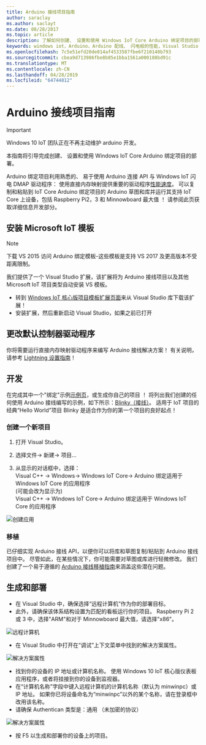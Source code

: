 ```yaml
---
title: Arduino 接线项目指南
author: saraclay
ms.author: saclayt
ms.date: 08/28/2017
ms.topic: article
description: 了解如何创建、 设置和使用 Windows IoT Core Arduino 绑定项目的部署。
keywords: windows iot，Arduino，Arduino 配线、 闪电般的性能，Visual Studio
ms.openlocfilehash: 7c5e51efd20de014af4533587fbe6f210140b793
ms.sourcegitcommit: cbea9d713986fbe8b85e1bba1561a000188bd91c
ms.translationtype: MT
ms.contentlocale: zh-CN
ms.lasthandoff: 04/28/2019
ms.locfileid: "64744812"
---
```

# <a name="arduino-wiring-project-guide"></a>Arduino 接线项目指南

> [!IMPORTANT]
> Windows 10 IoT 团队正在不再主动维护 arduino 开发。

本指南将引导完成创建、 设置和使用 Windows IoT Core Arduino 绑定项目的部署。

Arduino 绑定项目利用熟悉的、 易于使用 Arduino 连接 API 与 Windows IoT 闪电 DMAP 驱动程序： 使用直接内存映射提供重要的驱动程序[性能速度](../develop-your-app/LightningPerformance.md)。 可以复制和粘贴到 IoT Core Arduino 绑定项目的 Arduino 草图和库并运行其支持 IoT Core 上设备，包括 Raspberry Pi2，3 和 Minnowboard 最大值 ！ 请参阅此页获取详细信息开发部分。

## <a name="install-the-microsoft-iot-templates"></a>安装 Microsoft IoT 模板

> [!NOTE]
> 下载 VS 2015 访问 Arduino 绑定模板-这些模板是支持 VS 2017 及更高版本不受距离限制。

我们提供了一个 Visual Studio 扩展，该扩展将为 Arduino 接线项目以及其他 Microsoft IoT 项目类型自动安装 VS 模板。 

- 转到 [Windows IoT 核心版项目模板扩展页面](https://go.microsoft.com/fwlink/?linkid=847472)来从 Visual Studio 库下载该扩展！
- 安装扩展，然后重新启动 Visual Studio，如果之前已打开

## <a name="change-the-default-controller-driver"></a>更改默认控制器驱动程序

你将需要运行直接内存映射驱动程序来编写 Arduino 接线解决方案！ 有关说明，请参考 [Lightning 设置指南](../develop-your-app/LightningSetup.md)！

## <a name="develop"></a>开发
在完成其中一个"绑定"示例[示例页](https://developer.microsoft.com/en-us/windows/iot/samples)，或生成你自己的项目 ！ 将列出我们创建的任何使用 Arduino 接线编写的示例，如下所示：[Blinky（接线）](https://developer.microsoft.com/en-us/windows/iot/samples/helloblinkybackgroundwiring)。 适用于 IoT 项目的经典“Hello World”项目 Blinky 是适合作为你的第一个项目的良好起点！

### <a name="create-a-new-project"></a>创建一个新项目
1. 打开 Visual Studio。

2. 选择文件-> 新建-> 项目...

3. 从显示的对话框中，选择：  
Visual C++ -> Windows-> Windows IoT Core-> Arduino 绑定适用于 Windows IoT Core 的应用程序  
(可能会改为显示为)  
Visual C++ -> Windows IoT Core-> Arduino 绑定适用于 Windows IoT Core 的应用程序 


![创建应用](../media/ArduinoWiring/appcreate.png)

### <a name="porting"></a>移植

已仔细实现 Arduino 接线 API，以便你可以将库和草图复制/粘贴到 Arduino 接线项目中。 尽管如此，在某些情况下，你可能需要对草图或库进行轻微修改。 我们创建了一个易于遵循的 [Arduino 接线移植指南](ArduinoWiringPortingGuide.md)来涵盖这些潜在问题。

## <a name="build-and-deploy"></a>生成和部署

- 在 Visual Studio 中，确保选择“远程计算机”作为你的部署目标。
- 此外，请确保该体系结构设置为匹配的看板运行你的项目。 Raspberry Pi 2 或 3 中，选择"ARM"和对于 Minnowboard 最大值，请选择"x86"。

![远程计算机](../media/ArduinoWiring/wiringapp_remotemachine.png)

- 在 Visual Studio 中打开在“调试”上下文菜单中找到的解决方案属性。

![解决方案属性](../media/ArduinoWiring/wiringapp_properties.png)

- 找到你的设备的 IP 地址或计算机名称。 使用 Windows 10 IoT 核心版仪表板应用程序，或者将挂接到你的设备到监视器。
- 在“计算机名称”字段中键入远程计算机的计算机名称（默认为 minwinpc）或 IP 地址。 如果你已将设备命名为“minwinpc”以外的某个名称，请在登录框中改用该名称。
- 请确保 Authentican 类型是：通用 （未加密的协议）

![解决方案属性](../media/ArduinoWiring/wiringapp_properties2.png)

- 按 F5 以生成和部署你的设备上的项目。

